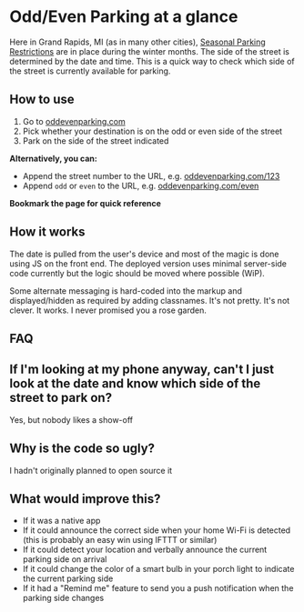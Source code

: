 # Odd/Even Parking at a glance
Here in Grand Rapids, MI (as in many other cities), [Seasonal Parking Restrictions](https://www.grandrapidsmi.gov/Government/Departments/Public-Works-Department/Seasonal-Parking-Restrictions) are in place during the winter months. The side of the street is determined by the date and time. This is a quick way to check which side of the street is currently available for parking.



## How to use
1. Go to [oddevenparking.com](https://oddevenparking.com/)
2. Pick whether your destination is on the odd or even side of the street
3. Park on the side of the street indicated

**Alternatively, you can:**
* Append the street number to the URL, e.g. [oddevenparking.com/123](https://oddevenparking.com/123)
* Append `odd` or `even` to the URL, e.g. [oddevenparking.com/even](https://evenevenparking.com/odd)

**Bookmark the page for quick reference**


## How it works
The date is pulled from the user's device and most of the magic is done using JS on the front end. The deployed version uses minimal server-side code currently but the logic should be moved where possible (WiP).

Some alternate messaging is hard-coded into the markup and displayed/hidden as required by adding classnames. It's not pretty. It's not clever. It works. I never promised you a rose garden.



## FAQ
## If I'm looking at my phone anyway, can't I just look at the date and know which side of the street to park on?
Yes, but nobody likes a show-off
## Why is the code so ugly?
I hadn't originally planned to open source it
## What would improve this?
* If it was a native app
* If it could announce the correct side when your home Wi-Fi is detected (this is probably an easy win using IFTTT or similar)
* If it could detect your location and verbally announce the current parking side on arrival
* If it could change the color of a smart bulb in your porch light to indicate the current parking side
* If it had a "Remind me" feature to send you a push notification when the parking side changes
